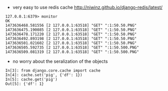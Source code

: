 
- very easy to use redis cache http://niwinz.github.io/django-redis/latest/


```
127.0.0.1:6379> monitor
OK
1473636468.581556 [2 127.0.0.1:63518] "GET" ":1:50.50.PNG"
1473636475.190085 [2 127.0.0.1:63518] "GET" ":1:50.50.PNG"
1473636478.171220 [2 127.0.0.1:63518] "GET" ":1:50.50.PNG"
1473636492.893198 [2 127.0.0.1:63518] "GET" ":1:50.50.PNG"
1473636501.021602 [2 127.0.0.1:63518] "GET" ":1:50.50.PNG"
1473636505.592735 [2 127.0.0.1:63518] "GET" ":1:50.500.PNG"
1473636509.081319 [2 127.0.0.1:63518] "GET" ":1:50.500.PNG"
```


- no worry about the seralization of the objects

```
In[3]: from django.core.cache import cache
In[4]: cache.set('pig', {'df': 1})
In[5]: cache.get('pig')
Out[5]: {'df': 1}
```
